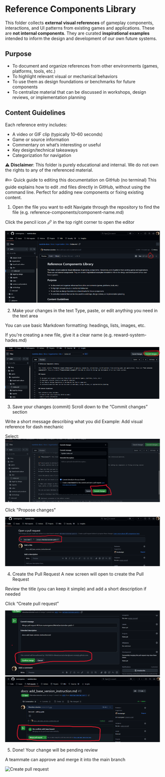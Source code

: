 # Reference Components Library

This folder collects **external visual references** of gameplay components, interactions, and UI patterns from existing games and applications. These are **not internal components**. They are curated **inspirational examples** intended to inform the design and development of our own future systems.

## Purpose

- To document and organize references from other environments (games, platforms, tools, etc.)
- To highlight relevant visual or mechanical behaviors
- To use them as design foundations or benchmarks for future components
- To centralize material that can be discussed in workshops, design reviews, or implementation planning

## Content Guidelines

Each reference entry includes:
- A video or GIF clip (typically 10–60 seconds)
- Game or source information
- Commentary on what’s interesting or useful
- Key design/technical takeaways
- Categorization for navigation

⚠️ **Disclaimer**: This folder is purely educational and internal. We do not own the rights to any of the referenced material.


#✏️ Quick guide to editing this documentation on GitHub (no terminal)
This guide explains how to edit .md files directly in GitHub, without using the command line. Perfect for adding new components or fixing existing content.

1. Open the file you want to edit
Navigate through the repository to find the file (e.g. reference-components/component-name.md)

Click the pencil icon 🖉 in the top right corner to open the editor

<img src="img/cap_github_0.png" alt= "Edit image">

2. Make your changes in the text
Type, paste, or edit anything you need in the text area

You can use basic Markdown formatting: headings, lists, images, etc.

If you're creating a new file, give it a clear name (e.g. reward-system-hades.md)

<img src="img/cap_github_1.png" alt= "Commit image">

3. Save your changes (commit)
Scroll down to the “Commit changes” section

Write a short message describing what you did
Example: Add visual reference for dash mechanic

Select:
<img src="img/cap_github_2.png" alt= "Commit change">

Click "Propose changes"

<img src="img/cap_github_3.png" alt= "Open a pull request">

4. Create the Pull Request
A new screen will open to create the Pull Request

Review the title (you can keep it simple) and add a short description if needed

Click “Create pull request”

<img src="img/cap_github_7.png" alt= "Commit message">

<img src="img/cap_github_6.png" alt= "Conflics">

5. Done!
Your change will be pending review

A teammate can approve and merge it into the main branch

<img src="cap_github_5.png" alt= "Create pull request">